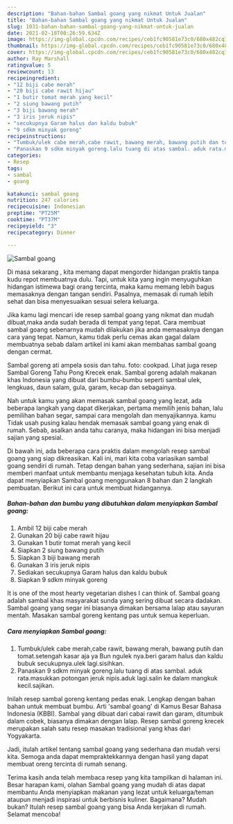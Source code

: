 ```yaml
---
description: "Bahan-bahan Sambal goang yang nikmat Untuk Jualan"
title: "Bahan-bahan Sambal goang yang nikmat Untuk Jualan"
slug: 1031-bahan-bahan-sambal-goang-yang-nikmat-untuk-jualan
date: 2021-02-18T00:26:59.634Z
image: https://img-global.cpcdn.com/recipes/ceb1fc90581e73c0/680x482cq70/sambal-goang-foto-resep-utama.jpg
thumbnail: https://img-global.cpcdn.com/recipes/ceb1fc90581e73c0/680x482cq70/sambal-goang-foto-resep-utama.jpg
cover: https://img-global.cpcdn.com/recipes/ceb1fc90581e73c0/680x482cq70/sambal-goang-foto-resep-utama.jpg
author: Ray Marshall
ratingvalue: 5
reviewcount: 13
recipeingredient:
- "12 biji cabe merah"
- "20 biji cabe rawit hijau"
- "1 butir tomat merah yang kecil"
- "2 siung bawang putih"
- "3 biji bawang merah"
- "3 iris jeruk nipis"
- "secukupnya Garam halus dan kaldu bubuk"
- "9 sdkm minyak goreng"
recipeinstructions:
- "Tumbuk/ulek cabe merah,cabe rawit, bawang merah, bawang putih dan tomat.setengah kasar aja ya Bun ngulek nya.beri garam halus dan kaldu bubuk secukupnya.ulek lagi.sisihkan."
- "Panaskan 9 sdkm minyak goreng.lalu tuang di atas sambal. aduk rata.masukkan potongan jeruk nipis.aduk lagi.salin ke dalam mangkuk kecil.sajikan."
categories:
- Resep
tags:
- sambal
- goang

katakunci: sambal goang 
nutrition: 247 calories
recipecuisine: Indonesian
preptime: "PT25M"
cooktime: "PT37M"
recipeyield: "3"
recipecategory: Dinner

---
```



![Sambal goang](https://img-global.cpcdn.com/recipes/ceb1fc90581e73c0/680x482cq70/sambal-goang-foto-resep-utama.jpg)

Di masa  sekarang , kita memang dapat mengorder hidangan praktis tanpa kudu repot membuatnya dulu. Tapi, untuk kita yang ingin menyuguhkan hidangan istimewa bagi orang tercinta, maka kamu memang lebih bagus memasaknya dengan tangan sendiri. Pasalnya, memasak di rumah lebih sehat dan bisa menyesuaikan sesuai selera keluarga.

Jika kamu lagi mencari ide resep sambal goang yang nikmat dan mudah dibuat,maka anda sudah berada di tempat yang tepat. Cara membuat sambal goang  sebenarnya mudah dilakukan jika anda memasaknya dengan cara yang tepat. Namun, kamu tidak perlu cemas akan gagal dalam membuatnya 
sebab dalam artikel ini kami akan membahas sambal goang dengan cermat.  

Sambal goreng ati ampela sosis dan tahu. foto: cookpad. Lihat juga resep Sambal Goreng Tahu Pong Krecek enak. Sambal goreng adalah makanan khas Indonesia yang dibuat dari bumbu-bumbu seperti sambal ulek, lengkuas, daun salam, gula, garam, kecap dan sebagainya.

Nah untuk kamu yang akan memasak sambal goang yang lezat, ada beberapa langkah yang dapat dikerjakan, pertama memilih jenis bahan, lalu pemilihan bahan segar, sampai cara mengolah dan menyajikannya. kamu Tidak usah pusing kalau hendak memasak sambal goang yang enak di rumah. Sebab, asalkan anda  tahu caranya, maka hidangan ini bisa menjadi sajian yang spesial.

Di bawah ini, ada beberapa cara praktis  dalam mengolah resep sambal goang yang siap dikreasikan. Kali ini, mari kita coba variasikan sambal goang sendiri di rumah. Tetap dengan bahan yang sederhana, sajian ini bisa memberi manfaat untuk membantu menjaga kesehatan tubuh kita. Anda dapat menyiapkan Sambal goang menggunakan 8 bahan dan 2 langkah pembuatan. Berikut ini cara untuk membuat hidangannya.

<!--inarticleads1-->

##### Bahan-bahan dan bumbu yang dibutuhkan dalam menyiapkan Sambal goang:

1. Ambil 12 biji cabe merah
1. Gunakan 20 biji cabe rawit hijau
1. Gunakan 1 butir tomat merah yang kecil
1. Siapkan 2 siung bawang putih
1. Siapkan 3 biji bawang merah
1. Gunakan 3 iris jeruk nipis
1. Sediakan secukupnya Garam halus dan kaldu bubuk
1. Siapkan 9 sdkm minyak goreng


It is one of the most hearty vegetarian dishes I can think of. Sambal goang adalah sambal khas masyarakat sunda yang sering dibuat secara dadakan. Sambal goang yang segar ini biasanya dimakan bersama lalap atau sayuran mentah. Masakan sambal goreng kentang pas untuk semua keperluan. 

<!--inarticleads2-->

##### Cara menyiapkan Sambal goang:

1. Tumbuk/ulek cabe merah,cabe rawit, bawang merah, bawang putih dan tomat.setengah kasar aja ya Bun ngulek nya.beri garam halus dan kaldu bubuk secukupnya.ulek lagi.sisihkan.
1. Panaskan 9 sdkm minyak goreng.lalu tuang di atas sambal. aduk rata.masukkan potongan jeruk nipis.aduk lagi.salin ke dalam mangkuk kecil.sajikan.


Inilah resep sambal goreng kentang pedas enak. Lengkap dengan bahan bahan untuk membuat bumbu. Arti &#39;sambal goang&#39; di Kamus Besar Bahasa Indonesia (KBBI). Sambal yang dibuat dari cabai rawit dan garam, ditumbuk dalam cobek, biasanya dimakan dengan lalap. Resep sambal goreng krecek merupakan salah satu resep masakan tradisional yang khas dari Yogyakarta. 

Jadi, itulah artikel tentang  sambal goang  yang sederhana dan mudah versi kita. Semoga anda dapat mempraktekkannya dengan hasil yang dapat membuat oreng tercinta di rumah senang. 

Terima kasih anda telah membaca resep yang kita tampilkan di halaman ini. Besar harapan kami, olahan  Sambal goang yang mudah di atas dapat membantu Anda menyiapkan makanan yang lezat untuk keluarga/teman ataupun menjadi inspirasi untuk berbisnis kuliner. Bagaimana? Mudah bukan? Itulah resep sambal goang yang bisa Anda kerjakan di rumah. Selamat mencoba!

